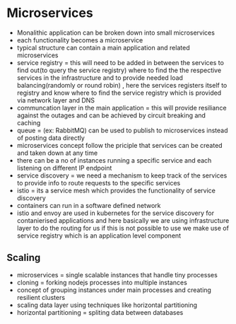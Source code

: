 

# Microservices

- Monalithic application can be broken down into small microservices
- each functionality becomes a microservice
- typical structure can contain a main application and related microservices
- service registry = this will need to be added in between the services to find out(to query the service registry)  where to find the the respective services in the infrastructure and to provide needed load balancing(randomly or round robin) , here the services registers itself to registry and know where to find the service registry which is provided via network layer and DNS
- communcation layer in the main application = this will provide resiliance against the outages and can be achieved by circuit breaking and caching
- queue = (ex: RabbitMQ) can be used to publish to microservices instead of posting data directly
- microservices concept follow the priciple that services can be created and taken down at any time
- there can be a no of instances running a specific service and each listening on different IP endpoint
- service discovery = we need a mechanism to keep track of the services to provide info to route requests to the specific services 
- istio = its a service mesh which provides the functionality of service discovery
- containers can run in a software defined network
- istio and envoy are used in kubernetes for the service discovery for contanierised applications and here basically we are using infrastructure layer to do the routing for us if this is not possible to use we make use of service registry which is an application level component 



## Scaling

- microservices = single scalable instances that handle tiny processes
- cloning = forking nodejs processes into multiple instances
- concept of grouping instances under main processes and creating resilient clusters
- scaling data layer using techniques like horizontal partitioning
- horizontal partitioning = spliting data between databases 
